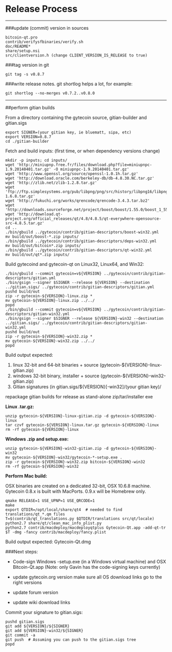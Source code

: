 Release Process
====================

* * *

###update (commit) version in sources


	bitcoin-qt.pro
	contrib/verifysfbinaries/verify.sh
	doc/README*
	share/setup.nsi
	src/clientversion.h (change CLIENT_VERSION_IS_RELEASE to true)

###tag version in git

	git tag -s v0.8.7

###write release notes. git shortlog helps a lot, for example:

	git shortlog --no-merges v0.7.2..v0.8.0

* * *

##perform gitian builds

 From a directory containing the gytecoin source, gitian-builder and gitian.sigs
  
	export SIGNER=(your gitian key, ie bluematt, sipa, etc)
	export VERSION=0.8.7
	cd ./gitian-builder

 Fetch and build inputs: (first time, or when dependency versions change)

	mkdir -p inputs; cd inputs/
	wget 'http://miniupnp.free.fr/files/download.php?file=miniupnpc-1.9.20140401.tar.gz' -O miniupnpc-1.9.20140401.tar.gz'
	wget 'http://www.openssl.org/source/openssl-1.0.1h.tar.gz'
	wget 'http://download.oracle.com/berkeley-db/db-4.8.30.NC.tar.gz'
	wget 'http://zlib.net/zlib-1.2.8.tar.gz'
	wget 'ftp://ftp.simplesystems.org/pub/libpng/png/src/history/libpng16/libpng-1.6.8.tar.gz'
	wget 'http://fukuchi.org/works/qrencode/qrencode-3.4.3.tar.bz2'
	wget 'http://downloads.sourceforge.net/project/boost/boost/1.55.0/boost_1_55_0.tar.bz2'
	wget 'http://download.qt-project.org/official_releases/qt/4.8/4.8.5/qt-everywhere-opensource-src-4.8.5.tar.gz'
	cd ..
	./bin/gbuild ../gytecoin/contrib/gitian-descriptors/boost-win32.yml
	mv build/out/boost-*.zip inputs/
	./bin/gbuild ../gytecoin/contrib/gitian-descriptors/deps-win32.yml
	mv build/out/bitcoin*.zip inputs/
	./bin/gbuild ../gytecoin/contrib/gitian-descriptors/qt-win32.yml
	mv build/out/qt*.zip inputs/

 Build gytecoind and gytecoin-qt on Linux32, Linux64, and Win32:
  
	./bin/gbuild --commit gytecoin=v${VERSION} ../gytecoin/contrib/gitian-descriptors/gitian.yml
	./bin/gsign --signer $SIGNER --release ${VERSION} --destination ../gitian.sigs/ ../gytecoin/contrib/gitian-descriptors/gitian.yml
	pushd build/out
	zip -r gytecoin-${VERSION}-linux.zip *
	mv gytecoin-${VERSION}-linux.zip ../../
	popd
	./bin/gbuild --commit gytecoin=v${VERSION} ../gytecoin/contrib/gitian-descriptors/gitian-win32.yml
	./bin/gsign --signer $SIGNER --release ${VERSION}-win32 --destination ../gitian.sigs/ ../gytecoin/contrib/gitian-descriptors/gitian-win32.yml
	pushd build/out
	zip -r gytecoin-${VERSION}-win32.zip *
	mv gytecoin-${VERSION}-win32.zip ../../
	popd

  Build output expected:

  1. linux 32-bit and 64-bit binaries + source (gytecoin-${VERSION}-linux-gitian.zip)
  2. windows 32-bit binary, installer + source (gytecoin-${VERSION}-win32-gitian.zip)
  3. Gitian signatures (in gitian.sigs/${VERSION}[-win32]/(your gitian key)/

repackage gitian builds for release as stand-alone zip/tar/installer exe

**Linux .tar.gz:**

	unzip gytecoin-${VERSION}-linux-gitian.zip -d gytecoin-${VERSION}-linux
	tar czvf gytecoin-${VERSION}-linux.tar.gz gytecoin-${VERSION}-linux
	rm -rf gytecoin-${VERSION}-linux

**Windows .zip and setup.exe:**

	unzip gytecoin-${VERSION}-win32-gitian.zip -d gytecoin-${VERSION}-win32
	mv gytecoin-${VERSION}-win32/gytecoin-*-setup.exe .
	zip -r gytecoin-${VERSION}-win32.zip bitcoin-${VERSION}-win32
	rm -rf gytecoin-${VERSION}-win32

**Perform Mac build:**

  OSX binaries are created on a dedicated 32-bit, OSX 10.6.8 machine.
  Gytecoin 0.8.x is built with MacPorts.  0.9.x will be Homebrew only.

	qmake RELEASE=1 USE_UPNP=1 USE_QRCODE=1
	make
	export QTDIR=/opt/local/share/qt4  # needed to find translations/qt_*.qm files
	T=$(contrib/qt_translations.py $QTDIR/translations src/qt/locale)
	python2.7 share/qt/clean_mac_info_plist.py
	python2.7 contrib/macdeploy/macdeployqtplus Gytecoin-Qt.app -add-qt-tr $T -dmg -fancy contrib/macdeploy/fancy.plist

 Build output expected: Gytecoin-Qt.dmg

###Next steps:

* Code-sign Windows -setup.exe (in a Windows virtual machine) and
  OSX Bitcoin-Qt.app (Note: only Gavin has the code-signing keys currently)

* update gytecoin.org version
  make sure all OS download links go to the right versions

* update forum version

* update wiki download links

Commit your signature to gitian.sigs:

	pushd gitian.sigs
	git add ${VERSION}/${SIGNER}
	git add ${VERSION}-win32/${SIGNER}
	git commit -a
	git push  # Assuming you can push to the gitian.sigs tree
	popd

